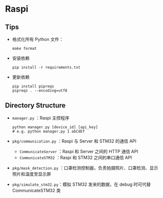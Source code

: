 # Raspi

## Tips

* 格式化所有 Python 文件：

  ```shell
  make format
  ```

* 安装依赖

  ```shell
  pip install -r requirements.txt
  ```

* 更新依赖

  ```shell
  pip install pipreqs
  pipreqs . --encoding=utf8
  ```

## Directory Structure

* `manager.py` ：Raspi 主控程序

  ```shell
  python manager.py [device_id] [api_key]
  # e.g. python manager.py 1 abCdEf
  ```

* `pkg/communication.py` ：Raspi 与 Server 和 STM32 的通信 API
  * `CommunicateServer` ：Raspi 和 Server 之间的 HTTP 通信 API
  * `CommunicateSTM32` ：Raspi 和 STM32 之间的串口通信 API
  
* `pkg/mask_detection.py` ：口罩检测控制器，负责拍摄照片、口罩检测、显示照片和温度至显示屏

* `pkg/simulate_stm32.py`：模拟 STM32 发来的数据，在 debug 时可代替 CommunicateSTM32 类
